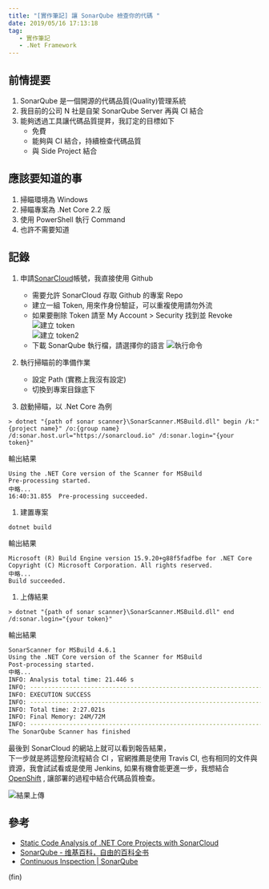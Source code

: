 ```yaml
---
title: "[實作筆記] 讓 SonarQube 檢查你的代碼 "
date: 2019/05/16 17:13:18
tag:
   - 實作筆記
   - .Net Framework
---
```


## 前情提要

1. SonarQube 是一個開源的代碼品質(Quality)管理系統
2. 我目前的公司 N 社是自架 SonarQube Server 再與 CI 結合
3. 能夠透過工具讓代碼品質提昇，我訂定的目標如下
   - 免費
   - 能夠與 CI 結合，持續檢查代碼品質
   - 與 Side Project 結合

## 應該要知道的事

1. 掃瞄環境為 Windows
2. 掃瞄專案為 .Net Core 2.2 版
3. 使用 PowerShell 執行 Command
4. 也許不需要知道

## 記錄

1. 申請[SonarCloud](https://sonarcloud.io)帳號，我直接使用 Github

   - 需要允許 SonarCloud 存取 Github 的專案 Repo
   - 建立一組 Token, 用來作身份驗証，可以重複使用請勿外流
   - 如果要刪除 Token 請至 My Account > Security 找到並 Revoke
      ![建立 token](/images/2019/5/sonarcloud_gen.jpg)  
      ![建立 token2](/images/2019/5/sonarcloud_gentoken.jpg)  
   - 下載 SonarQube 執行檔，請選擇你的語言
      ![執行命令](/images/2019/5/sonarcloud_command.jpg)

2. 執行掃瞄前的準備作業

   - 設定 Path (實務上我沒有設定)
   - 切換到專案目錄底下

3. 啟動掃瞄，以 .Net Core 為例

```shell
> dotnet "{path of sonar scanner}\SonarScanner.MSBuild.dll" begin /k:"{project name}" /o:{group name} /d:sonar.host.url="https://sonarcloud.io" /d:sonar.login="{your token}"
```

輸出結果

```shell
Using the .NET Core version of the Scanner for MSBuild
Pre-processing started.
中略...
16:40:31.855  Pre-processing succeeded.
```

1. 建置專案

```shell
dotnet build
```

輸出結果

```shell
Microsoft (R) Build Engine version 15.9.20+g88f5fadfbe for .NET Core
Copyright (C) Microsoft Corporation. All rights reserved.
中略...
Build succeeded.
```

1. 上傳結果

```shell
> dotnet "{path of sonar scanner}\SonarScanner.MSBuild.dll" end /d:sonar.login="{your token}"
```

輸出結果

```bash
SonarScanner for MSBuild 4.6.1
Using the .NET Core version of the Scanner for MSBuild
Post-processing started.
中略...
INFO: Analysis total time: 21.446 s
INFO: ------------------------------------------------------------------------
INFO: EXECUTION SUCCESS
INFO: ------------------------------------------------------------------------
INFO: Total time: 2:27.021s
INFO: Final Memory: 24M/72M
INFO: ------------------------------------------------------------------------
The SonarQube Scanner has finished
```

最後到 SonarCloud 的網站上就可以看到報告結果，  
下一步就是將這整段流程結合 CI ，官網推薦是使用 Travis CI,
也有相同的文件與資源，我會試試看或是使用 Jenkins,
如果有機會能更進一步，我想結合 [OpenShift](https://www.openshift.com/) ,
讓部署的過程中結合代碼品質檢查。

![結果上傳](/images/2019/5/sonarcloud_result.jpg)

## 參考

- [Static Code Analysis of .NET Core Projects with SonarCloud](https://dotnetthoughts.net/static-code-analysis-of-netcore-projects/)
- [SonarQube - 维基百科，自由的百科全书](https://zh.wikipedia.org/wiki/SonarQube)
- [Continuous Inspection | SonarQube](https://www.sonarqube.org/)

(fin)
